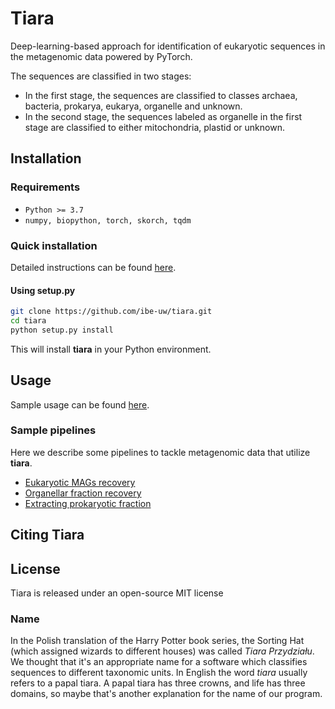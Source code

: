 # Tiara

Deep-learning-based approach for identification of eukaryotic sequences in the metagenomic data powered by PyTorch.  

The sequences are classified in two stages:

- In the first stage, the sequences are classified to classes 
      archaea, bacteria, prokarya, eukarya, organelle and unknown.
- In the second stage, the sequences labeled as organelle in the first stage 
      are classified to either mitochondria, plastid or unknown.

## Installation

### Requirements

- `Python >= 3.7`
- `numpy, biopython, torch, skorch, tqdm`

### Quick installation

Detailed instructions can be found [here](detailed-installation.md).

#### Using setup.py

```bash
git clone https://github.com/ibe-uw/tiara.git
cd tiara
python setup.py install
```

This will install **tiara** in your Python environment.

## Usage

Sample usage can be found [here](usage.md).

### Sample pipelines

Here we describe some pipelines to tackle metagenomic data that utilize **tiara**. 
- [Eukaryotic MAGs recovery](eukaryotic_pipeline.md)
- [Organellar fraction recovery](organellar_pipeline.md)
- [Extracting prokaryotic fraction](prokaryotic_pipeline.md)

## Citing Tiara



## License

Tiara is released under an open-source MIT license 

### Name

In the Polish translation of the Harry Potter book series, the Sorting Hat
(which assigned wizards to different houses) was called *Tiara Przydziału*.
We thought that it's an appropriate name for a software which classifies 
sequences to different taxonomic units. In English the word *tiara* usually 
refers to a papal tiara. A papal tiara has three crowns, and life has three domains,
so maybe that's another explanation for the name of our program.

